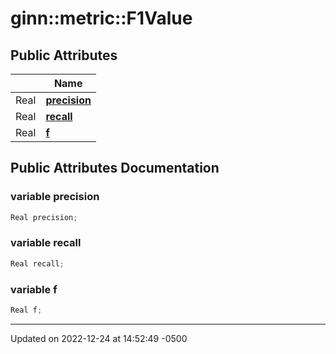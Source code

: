 # ginn::metric::F1Value




## Public Attributes

|                | Name           |
| -------------- | -------------- |
| Real | **[precision](api/Classes/structginn_1_1metric_1_1_f1_value.md#variable-precision)**  |
| Real | **[recall](api/Classes/structginn_1_1metric_1_1_f1_value.md#variable-recall)**  |
| Real | **[f](api/Classes/structginn_1_1metric_1_1_f1_value.md#variable-f)**  |

## Public Attributes Documentation

### variable precision

```cpp
Real precision;
```


### variable recall

```cpp
Real recall;
```


### variable f

```cpp
Real f;
```


-------------------------------

Updated on 2022-12-24 at 14:52:49 -0500